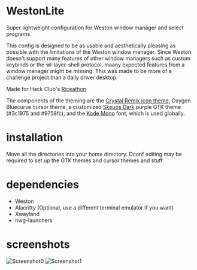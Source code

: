 # WestonLite
Super lightweight configuration for Weston window manager and select programs.

This config is designed to be as usable and aesthetically pleasing as possible with the limitations of the Weston window manager. Since Weston doesn't support many features of other window managers such as custom keybinds or the wl-layer-shell protocol, maany expected features from a window manager might be missing. This was made to be more of a challenge project than a daily driver desktop.

Made for Hack Club's [Riceathon](https://github.com/hackclub/riceathon)

The components of the theming are the [Crystal Remix icon theme](https://github.com/dangvd/crystal-remix-icon-theme), Oxygen Bluecurve cursor theme, a customized [Skeuos Dark](https://github.com/daniruiz/skeuos-gtk) purple GTK theme (#3c1975 and #9758fc), and the [Kode Mono](https://github.com/isaozler/kode-mono) font, which is used globally.

# installation
Move all the directories into your home directory. Dconf editing may be required to set up the GTK themes and cursor themes and stuff

# dependencies
 - Weston
 - Alacritty (Optional, use a different terminal emulator if you want)
 - Xwayland
 - nwg-launchers

# screenshots
![Screenshot0](https://github.com/user-attachments/assets/145ab4af-2cea-4082-b094-f5453802979b)
![Screenshot1](https://github.com/user-attachments/assets/35875e58-643d-4cdd-ac24-ac1f12438358)
